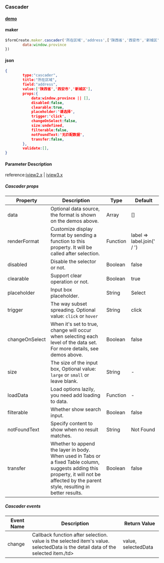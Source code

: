 ### Cascader 

#### [demo](https://jsrun.net/EehKp/edit)

#### maker
```js
$formCreate.maker.cascader('所在区域','address',['陕西省','西安市','新城区']).props({
        data:window.province
})
```

#### json
```json
{
        type:"cascader",
        title:"所在区域",
        field:"address",
        value:['陕西省','西安市','新城区'],
        props:{
            data:window.province || [],
            disabled:false,
            clearable:true,
            placeholder:'请选择',
            trigger:'click',
            changeOnSelect:false,
            size:undefined,
            filterable:false,
            notFoundText:'无匹配数据',
            transfer:false,
        },
        validate:[],
}
```

#### Parameter Description

reference:[iview2.x](http://v2.iviewui.com/components/cascader#API) | [iview3.x](https://www.iviewui.com/components/cascader#API)

##### Cascader props

| Property         | Description                                                  | Type     | Default                    |
| ---------------- | ------------------------------------------------------------ | -------- | -------------------------- |
| data             | Optional data source, the format is shown on the demos above. | Array    | []                         |
| renderFormat    | Customize display format by sending a function to this property. It will be called after selection. | Function | label => label.join(' / ') |
| disabled         | Disable the selector or not.                                 | Boolean  | false                      |
| clearable        | Support clear operation or not.                              | Boolean  | true                       |
| placeholder      | Input box placeholder.                                       | String   | Select                     |
| trigger          | The way subset spreading. Optional value: `click` or `hover` | String   | click                      |
| changeOnSelect | When it's set to true, change will occur when selecting each level of the data set. For more details, see demos above. | Boolean  | false                      |
| size             | The size of the input box, Optional value: `large` or `small` or leave blank. | String   | -                          |
| loadData        | Load options lazily, you need add loading to data.           | Function | -                          |
| filterable       | Whether show search input.                                   | Boolean  | false                      |
| notFoundText   | Specify content to show when no result matches.              | String   | Not Found                  |
| transfer         | Whether to append the layer in body. When used in Tabs or a fixed Table column, suggests adding this property, it will not be affected by the parent style, resulting in better results. | Boolean  | false                      |

##### Cascader events

| Event Name | Description                                                  | Return Value        |
| ---------- | ------------------------------------------------------------ | ------------------- |
| change     | Callback function after selection. value is the selected item's value. selectedData is the detail data of the selected item./td> | value, selectedData |



